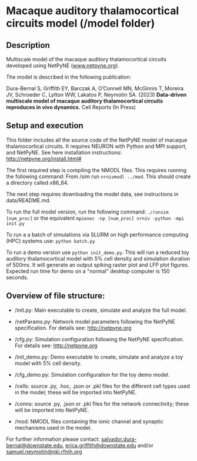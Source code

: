 # Macaque auditory thalamocortical circuits model (/model folder)
## Description
Multiscale model of the macaque auditory thalamocortical circuits developed using NetPyNE (www.netpyne.org).

The model is described in the following publication:

Dura-Bernal S, Griffith EY, Barczak A, O’Connell MN, McGinnis T, Moreira JV, Schroeder C, Lytton WW, Lakatos P, Neymotin SA. (2023) **Data-driven multiscale model of macaque auditory thalamocortical circuits reproduces in vivo dynamics.** Cell Reports (In Press)



## Setup and execution
This folder includes all the source code of the NetPyNE model of macaque thalamocortical circuits. 
It requires NEURON with Python and MPI support, and NetPyNE. See here installation instructions: http://netpyne.org/install.html#  

The first required step is compiling the NMODL files. This requires running the following command:
From /sim run `nrnivmodl ../mod`. This should create a directory called x86_64. 

The next step requires downloading the model data, see instructions in data/README.md.

To run the full model version, run the following command: `./runsim [num_proc]` or the equivalent `mpiexec -np [num_proc] nrniv -python -mpi init.py`

To run a a batch of simulations via SLURM on high performance computing (HPC) systems use: `python batch.py`

To run a demo version use `python init_demo.py`. This will run a reduced toy auditory thalamocortical model with 5% cell density and simulation duration of 500ms. It will generate an output spiking raster plot and LFP plot figures. Expected run time for demo on a "normal" desktop computer is 150 seconds.

## Overview of file structure:

* /init.py: Main executable to create, simulate and analyze the full model.

* /netParams.py: Network model parameters following the NetPyNE specification. For details see: http://netpyne.org

* /cfg.py: Simulation configuration following the NetPyNE specification. For details see: http://netpyne.org

* /init_demo.py: Demo executable to create, simulate and analyze a toy model with 5% cell density.

* /cfg_demo.py: Simulation configuration for the toy demo model.

* /cells: source .py, .hoc, .json or .pkl files for the different cell types used in the model; these will be imported into NetPyNE.

* /conns: source .py, .json or .pkl files for the network connectivity; these will be imported into NetPyNE.

* /mod: NMODL files containing the ionic channel and synaptic mechanisms used in the model.


For further information please contact: salvador.dura-bernal@downstate.edu, erica.griffith@downstate.edu and/or samuel.neymotin@nki.rfmh.org

